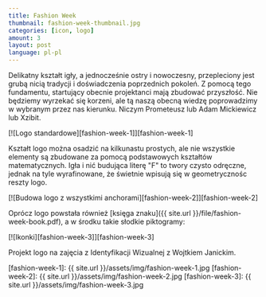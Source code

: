 ```yaml
---
title: Fashion Week
thumbnail: fashion-week-thumbnail.jpg
categories: [icon, logo]
amount: 3
layout: post
language: pl-pl
---
```


Delikatny kształt igły, a jednocześnie ostry i nowoczesny, przepleciony jest grubą nicią tradycji i doświadczenia poprzednich pokoleń. Z pomocą tego fundamentu, startujący obecnie projektanci mają zbudować przyszłość. Nie będziemy wyrzekać się korzeni, ale tą naszą obecną wiedzę poprowadzimy w wybranym przez nas kierunku. Niczym Prometeusz lub Adam Mickiewicz lub Xzibit.

[![Logo standardowe][fashion-week-1]][fashion-week-1]

Kształt logo można osadzić na kilkunastu prostych, ale nie wszystkie elementy są zbudowane za pomocą podstawowych kształtów matematycznych. Igła i nić budująca literę "F" to twory czysto odręczne, jednak na tyle wyrafinowane, że świetnie wpisują się w geometrycznośc reszty logo.

[![Budowa logo z wszystkimi anchorami][fashion-week-2]][fashion-week-2]

Oprócz logo powstała również [księga znaku]({{ site.url }}/file/fashion-week-book.pdf), a w środku takie słodkie piktogramy:

[![Ikonki][fashion-week-3]][fashion-week-3]

Projekt logo na zajęcia z Identyfikacji Wizualnej z Wojtkiem Janickim.

[fashion-week-1]: {{ site.url }}/assets/img/fashion-week-1.jpg
[fashion-week-2]: {{ site.url }}/assets/img/fashion-week-2.jpg
[fashion-week-3]: {{ site.url }}/assets/img/fashion-week-3.jpg
